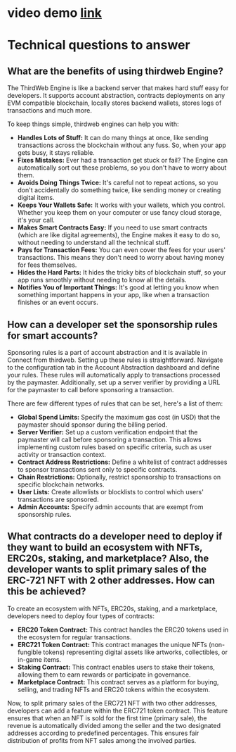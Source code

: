 # video demo [link](https://drive.google.com/file/d/13rEJMG4xPaJFlzRZ9lYtezIAJv4rl9Eu/view?usp=sharing)

# Technical questions to answer

## What are the benefits of using thirdweb Engine?
The ThirdWeb Engine is like a backend server that makes hard stuff easy for developers. It supports account abstraction, contracts deployments on any EVM compatible blockchain, locally stores backend wallets, stores logs of transactions and much more.

To keep things simple, thirdweb engines can help you with:

- **Handles Lots of Stuff:** It can do many things at once, like sending transactions across the blockchain without any fuss. So, when your app gets busy, it stays reliable.
- **Fixes Mistakes:** Ever had a transaction get stuck or fail? The Engine can automatically sort out these problems, so you don't have to worry about them.
- **Avoids Doing Things Twice:** It's careful not to repeat actions, so you don't accidentally do something twice, like sending money or creating digital items.
- **Keeps Your Wallets Safe:** It works with your wallets, which you control. Whether you keep them on your computer or use fancy cloud storage, it's your call.
- **Makes Smart Contracts Easy:** If you need to use smart contracts (which are like digital agreements), the Engine makes it easy to do so, without needing to understand all the technical stuff.
- **Pays for Transaction Fees:** You can even cover the fees for your users' transactions. This means they don't need to worry about having money for fees themselves.
- **Hides the Hard Parts:** It hides the tricky bits of blockchain stuff, so your app runs smoothly without needing to know all the details.
- **Notifies You of Important Things:** It's good at letting you know when something important happens in your app, like when a transaction finishes or an event occurs.

  
## How can a developer set the sponsorship rules for smart accounts?
Sponsoring rules is a part of account abstraction and it is available in Connect from thirdweb. 
Setting up these rules is straightforward. Navigate to the configuration tab in the Account Abstraction dashboard and define your rules. These rules will automatically apply to transactions processed by the paymaster. Additionally, set up a server verifier by providing a URL for the paymaster to call before sponsoring a transaction. 

There are few different types of rules that can be set, here's a list of them:

- **Global Spend Limits:** Specify the maximum gas cost (in USD) that the paymaster should sponsor during the billing period.
- **Server Verifier:** Set up a custom verification endpoint that the paymaster will call before sponsoring a transaction. This allows implementing custom rules based on specific criteria, such as user activity or transaction context.
- **Contract Address Restrictions:** Define a whitelist of contract addresses to sponsor transactions sent only to specific contracts.
- **Chain Restrictions:** Optionally, restrict sponsorship to transactions on specific blockchain networks.
- **User Lists:** Create allowlists or blocklists to control which users' transactions are sponsored.
- **Admin Accounts:** Specify admin accounts that are exempt from sponsorship rules.

##  What contracts do a developer need to deploy if they want to build an ecosystem with NFTs, ERC20s, staking, and marketplace? Also, the developer wants to split primary sales of the ERC-721 NFT with 2 other addresses. How can this be achieved?

To create an ecosystem with NFTs, ERC20s, staking, and a marketplace, developers need to deploy four types of contracts:

- **ERC20 Token Contract:** This contract handles the ERC20 tokens used in the ecosystem for regular transactions.
- **ERC721 Token Contract:** This contract manages the unique NFTs (non-fungible tokens) representing digital assets like artworks, collectibles, or in-game items.
- **Staking Contract:** This contract enables users to stake their tokens, allowing them to earn rewards or participate in governance.
- **Marketplace Contract:** This contract serves as a platform for buying, selling, and trading NFTs and ERC20 tokens within the ecosystem.

  
Now, to split primary sales of the ERC721 NFT with two other addresses, developers can add a feature within the ERC721 token contract. This feature ensures that when an NFT is sold for the first time (primary sale), the revenue is automatically divided among the seller and the two designated addresses according to predefined percentages. This ensures fair distribution of profits from NFT sales among the involved parties.
